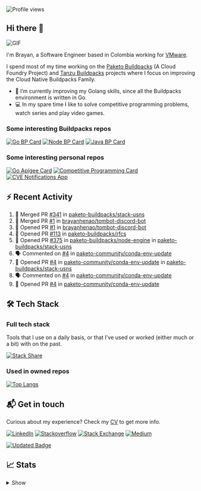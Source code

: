 ![Profile views](https://gpvc.arturio.dev/brayanhenao)

## Hi there 👋

<img alt="GIF" src="https://i.pinimg.com/originals/e4/26/70/e426702edf874b181aced1e2fa5c6cde.gif" />  


I'm Brayan, a Software Engineer based in Colombia working for [VMware](https://www.vmware.com/).

I spend most of my time working on the [Paketo Buildpacks](https://paketo.io/) (A Cloud Foundry Project)
and [Tanzu Buildpacks](https://tanzu.vmware.com/components/buildpacks) projects where I focus on improving the Cloud
Native Buildpacks Family.

- 🌱 I’m currently improving my Golang skills, since all the Buildpacks environment is written in Go.
- 💻 In my spare time I like to solve competitive programming problems, watch series and play video games.

### Some interesting Buildpacks repos

[![Go BP Card](https://github-readme-stats.vercel.app/api/pin/?username=paketo-buildpacks&repo=go&show_owner=true)](https://github.com/paketo-buildpacks/go)
[![Node BP Card](https://github-readme-stats.vercel.app/api/pin/?username=paketo-buildpacks&repo=nodejs&show_owner=true)](https://github.com/paketo-buildpacks/nodejs)
[![Java BP Card](https://github-readme-stats.vercel.app/api/pin/?username=paketo-buildpacks&repo=java&show_owner=true)](https://github.com/paketo-buildpacks/java)

### Some interesting personal repos

[![Go Apigee Card](https://github-readme-stats.vercel.app/api/pin/?username=brayanhenao&repo=go-apigee-edge)](https://github.com/brayanhenao/go-apigee-edge)
[![Competitive Programming Card](https://github-readme-stats.vercel.app/api/pin/?username=brayanhenao&repo=competitive-programming)](https://github.com/brayanhenao/competitive-programming)
[![CVE Notifications App](https://github-readme-stats.vercel.app/api/pin/?username=brayanhenao&repo=cve-notifications-app)](https://github.com/brayanhenao/cve-notifications-app)

## ⚡️ Recent Activity

<!--START_SECTION:activity-->

1. 🎉 Merged PR [#341](https://github.com/paketo-buildpacks/stack-usns/pull/341) in [paketo-buildpacks/stack-usns](https://github.com/paketo-buildpacks/stack-usns)
2. 🎉 Merged PR [#1](https://github.com/brayanhenao/tombot-discord-bot/pull/1) in [brayanhenao/tombot-discord-bot](https://github.com/brayanhenao/tombot-discord-bot)
3. 💪 Opened PR [#1](https://github.com/brayanhenao/tombot-discord-bot/pull/1) in [brayanhenao/tombot-discord-bot](https://github.com/brayanhenao/tombot-discord-bot)
4. 💪 Opened PR [#113](https://github.com/paketo-buildpacks/rfcs/pull/113) in [paketo-buildpacks/rfcs](https://github.com/paketo-buildpacks/rfcs)
5. 💪 Opened PR [#375](https://github.com/paketo-buildpacks/node-engine/pull/375) in [paketo-buildpacks/node-engine](https://github.com/paketo-buildpacks/node-engine)
   in [paketo-buildpacks/stack-usns](https://github.com/paketo-buildpacks/stack-usns)
4. 🗣 Commented on [#4](https://github.com/paketo-community/conda-env-update/issues/4)
   in [paketo-community/conda-env-update](https://github.com/paketo-community/conda-env-update)
5. 💪 Opened PR [#4](https://github.com/paketo-community/conda-env-update/pull/4)
   in [paketo-community/conda-env-update](https://github.com/paketo-community/conda-env-update)
   in [paketo-buildpacks/stack-usns](https://github.com/paketo-buildpacks/stack-usns)
4. 🗣 Commented on [#4](https://github.com/paketo-community/conda-env-update/issues/4)
   in [paketo-community/conda-env-update](https://github.com/paketo-community/conda-env-update)
5. 💪 Opened PR [#4](https://github.com/paketo-community/conda-env-update/pull/4)
   in [paketo-community/conda-env-update](https://github.com/paketo-community/conda-env-update)

<!--END_SECTION:activity-->

## 🛠 Tech Stack

### Full tech stack

Tools that I use on a daily basis, or that I've used or worked (either much or a bit) with on the past.

[![Stack Share](https://img.shields.io/badge/Stack%20Share-0690FA.svg?&style=for-the-badge&logo=stackshare&logoColor=white)](https://stackshare.io/bhenao6/mystack)

### Used in owned repos

[![Top Langs](https://github-readme-stats.vercel.app/api/top-langs/?username=brayanhenao&layout=compact&langs_count=10)](https://github.com/anuraghazra/github-readme-stats)

## 📬 Get in touch

Curious about my experience? Check my [CV](resources/Brayan%20Henao%20CV.pdf) to get more info.

[![LinkedIn](https://img.shields.io/badge/linkedin-%230077B5.svg?&style=for-the-badge&logo=linkedin&logoColor=white)](https://www.linkedin.com/in/bhenao6/)
[![Stackoverflow](https://img.shields.io/badge/-F58025.svg?&style=for-the-badge&logo=stackoverflow&logoColor=white)](https://stackoverflow.com/users/5371842/brayan-henao)
[![Stack Exchange](https://img.shields.io/badge/-1E5397.svg?&style=for-the-badge&logo=stackexchange)](https://stackexchange.com/users/7008058/brayan-henao)
[![Medium](https://img.shields.io/badge/medium-%2312100E.svg?&style=for-the-badge&logo=medium&logoColor=white)](https://medium.com/@bhenao6)

[![Updated Badge](https://badges.pufler.dev/updated/brayanhenao/brayanhenao)](https://badges.pufler.dev)

## 📈 Stats

<details>
  <summary>Show</summary>

[![Brayan's github stats](https://github-readme-stats.vercel.app/api?username=brayanhenao&count_private=true&show_icons=true&theme=vue-dark)](https://github.com/anuraghazra/github-readme-stats)

<!--START_SECTION:waka-->
![Lines of code](https://img.shields.io/badge/From%20Hello%20World%20I%27ve%20Written-322894%20lines%20of%20code-blue)

**🐱 My GitHub Data** 

> 🏆 580 Contributions in the Year 2021
 > 
> 📦 89.5 kB Used in GitHub's Storage 
 > 
> 💼 Opted to Hire
 > 
> 📜 55 Public Repositories 
 > 
> 🔑 16 Private Repositories  
 > 
**I'm an Early 🐤** 

```text
🌞 Morning    83 commits     ███████░░░░░░░░░░░░░░░░░░   28.52% 
🌆 Daytime    182 commits    ███████████████░░░░░░░░░░   62.54% 
🌃 Evening    13 commits     █░░░░░░░░░░░░░░░░░░░░░░░░   4.47% 
🌙 Night      13 commits     █░░░░░░░░░░░░░░░░░░░░░░░░   4.47%

```
📅 **I'm Most Productive on Tuesday** 

```text
Monday       67 commits     █████░░░░░░░░░░░░░░░░░░░░   23.02% 
Tuesday      88 commits     ███████░░░░░░░░░░░░░░░░░░   30.24% 
Wednesday    53 commits     ████░░░░░░░░░░░░░░░░░░░░░   18.21% 
Thursday     42 commits     ███░░░░░░░░░░░░░░░░░░░░░░   14.43% 
Friday       34 commits     ███░░░░░░░░░░░░░░░░░░░░░░   11.68% 
Saturday     5 commits      ░░░░░░░░░░░░░░░░░░░░░░░░░   1.72% 
Sunday       2 commits      ░░░░░░░░░░░░░░░░░░░░░░░░░   0.69%

```


📊 **This Week I Spent My Time On** 

```text
⌚︎ Time Zone: America/Bogota

💬 Programming Languages: 
sh                       1 hr 55 mins        █████████████████████████   100.0%

🔥 Editors: 
Zsh                      1 hr 55 mins        █████████████████████████   100.0%

💻 Operating System: 
Mac                      1 hr 55 mins        █████████████████████████   100.0%

```

**I Mostly Code in Java** 

```text
Java                     12 repos            ██████░░░░░░░░░░░░░░░░░░░   27.27% 
Go                       10 repos            █████░░░░░░░░░░░░░░░░░░░░   22.73% 
JavaScript               7 repos             ████░░░░░░░░░░░░░░░░░░░░░   15.91% 
TypeScript               5 repos             ██░░░░░░░░░░░░░░░░░░░░░░░   11.36% 
Shell                    3 repos             █░░░░░░░░░░░░░░░░░░░░░░░░   6.82%

```



 Last Updated on 09/11/2021
<!--END_SECTION:waka-->
</details>
